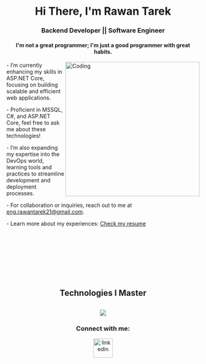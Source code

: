 <h1 align="center">Hi There, I'm Rawan Tarek</h1>
<h3 align="center"> Backend Developer || Software Engineer </h3>
<h4 align="center">I'm not a great programmer; I'm just a good programmer with great habits. </h4>

<img align="right" alt="Coding" width="350" src="https://cdn.dribbble.com/users/1063314/screenshots/3020974/tdsocial_dribbble.gif">


  \- I’m currently enhancing my skills in ASP.NET Core, focusing on building scalable and efficient web applications.
  
 \-  Proficient in MSSQL, C#, and ASP.NET Core, feel free to ask me about these technologies!</p>

 \- I’m also expanding my expertise into the DevOps world, learning tools and practices to streamline development and deployment processes.</p>
 
 \- For collaboration or inquiries, reach out to me at eng.rawantarek21@gmail.com.
  
 \- Learn more about my experiences: [Check my resume](https://drive.google.com/file/d/1uGOpStuG-ImJbGmBdXjoj2GRc2qOCSe3/view?usp=sharing)
  




<br><br><br><br><br><br>


<div>
  
<div align="center">
  <h2 style="display: inline-block;">Technologies I Master</h2>
</div>

<!--tech stack icons-->
<p align="center">
  <a href="https://skillicons.dev">
    <img src="https://skillicons.dev/icons?i=cs,cpp,java,html,css,javascript,git,github,net,figma,redis,postman,vscode&perline=14" />
  </a>
</p>

<h3 align="center" >Connect with me:</h3>
<p align="center">
<a href="https://www.linkedin.com/in/rawan-tarek-29a04b22b/" target="blank"><img align="center" src="https://user-images.githubusercontent.com/88904952/234979284-68c11d7f-1acc-4f0c-ac78-044e1037d7b0.png" alt="linkedin" height="50" width="50" /></a>
</p>







</div>
